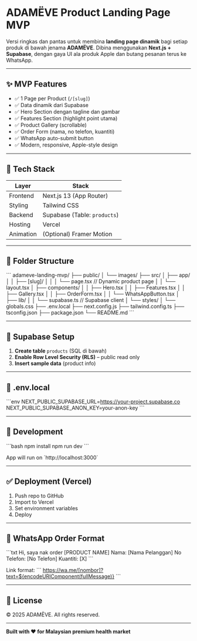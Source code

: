 # ADAMËVE Product Landing Page MVP

Versi ringkas dan pantas untuk membina **landing page dinamik** bagi setiap produk di bawah jenama **ADAMËVE**. Dibina menggunakan **Next.js + Supabase**, dengan gaya UI ala produk Apple dan butang pesanan terus ke WhatsApp.

---

## ✨ MVP Features

- ✅ 1 Page per Product (`/[slug]`)
- ✅ Data dinamik dari Supabase
- ✅ Hero Section dengan tagline dan gambar
- ✅ Features Section (highlight point utama)
- ✅ Product Gallery (scrollable)
- ✅ Order Form (nama, no telefon, kuantiti)
- ✅ WhatsApp auto-submit button
- ✅ Modern, responsive, Apple-style design

---

## 🧱 Tech Stack

| Layer     | Stack                         |
|-----------|-------------------------------|
| Frontend  | Next.js 13 (App Router)       |
| Styling   | Tailwind CSS                  |
| Backend   | Supabase (Table: `products`)  |
| Hosting   | Vercel                        |
| Animation | (Optional) Framer Motion      |

---

## 📁 Folder Structure

\`\`\`
adameve-landing-mvp/
├── public/
│   └── images/
├── src/
│   ├── app/
│   │   ├── [slug]/
│   │   │   └── page.tsx          // Dynamic product page
│   │   └── layout.tsx
│   ├── components/
│   │   ├── Hero.tsx
│   │   ├── Features.tsx
│   │   ├── Gallery.tsx
│   │   ├── OrderForm.tsx
│   │   └── WhatsAppButton.tsx
│   ├── lib/
│   │   └── supabase.ts           // Supabase client
│   └── styles/
│       └── globals.css
├── .env.local
├── next.config.js
├── tailwind.config.ts
├── tsconfig.json
├── package.json
└── README.md
\`\`\`

---

## 🔧 Supabase Setup

1. **Create table** `products` (SQL di bawah)
2. **Enable Row Level Security (RLS)** – public read only
3. **Insert sample data** (product info)

---

## 🔐 .env.local

\`\`\`env
NEXT_PUBLIC_SUPABASE_URL=https://your-project.supabase.co
NEXT_PUBLIC_SUPABASE_ANON_KEY=your-anon-key
\`\`\`

---

## 🚀 Development

\`\`\`bash
npm install
npm run dev
\`\`\`

App will run on \`http://localhost:3000\`

---

## ✅ Deployment (Vercel)

1. Push repo to GitHub
2. Import to Vercel
3. Set environment variables
4. Deploy

---

## 📱 WhatsApp Order Format

\`\`\`txt
Hi, saya nak order [PRODUCT NAME]
Nama: [Nama Pelanggan]
No Telefon: [No Telefon]
Kuantiti: [X]
\`\`\`

Link format:
\`\`\`
https://wa.me/[nombor]?text=${encodeURIComponent(fullMessage)}
\`\`\`

---

## 📄 License

© 2025 ADAMËVE. All rights reserved.

---

**Built with ❤️ for Malaysian premium health market**
